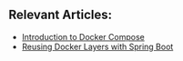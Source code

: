 ## Relevant Articles:

- [Introduction to Docker Compose](https://www.baeldung.com/docker-compose)
- [Reusing Docker Layers with Spring Boot](https://www.baeldung.com/docker-layers-spring-boot)
